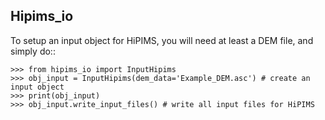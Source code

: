 Hipims_io
--------

To setup an input object for HiPIMS, you will need at least a DEM file, and simply do::

    >>> from hipims_io import InputHipims
    >>> obj_input = InputHipims(dem_data='Example_DEM.asc') # create an input object
    >>> print(obj_input)
    >>> obj_input.write_input_files() # write all input files for HiPIMS
    